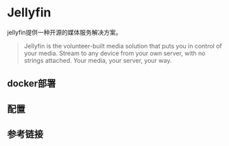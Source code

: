 # Jellyfin

jellyfin提供一种开源的媒体服务解决方案。

> Jellyfin is the volunteer-built media solution that puts you in control of your media. Stream to any device from your own server, with no strings attached. Your media, your server, your way.

## docker部署

## 配置

## 参考链接
